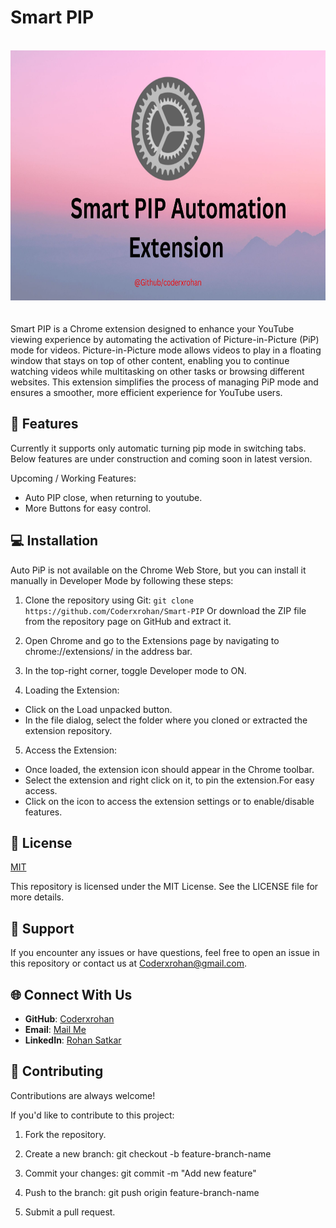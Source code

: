 
# Smart PIP
</br>
<div align="center">
    <img src="https://github.com/Coderxrohan/Smart-PIP/blob/main/banner.jpg" width="1000" height="400" alt="Project Logo">
</div>
</br>
</br>
Smart PIP is a Chrome extension designed to enhance your YouTube viewing experience by automating the activation of Picture-in-Picture (PiP) mode for videos. Picture-in-Picture mode allows videos to play in a floating window that stays on top of other content, enabling you to continue watching videos while multitasking on other tasks or browsing different websites. This extension simplifies the process of managing PiP mode and ensures a smoother, more efficient experience for YouTube users.


## 🚀 Features
Currently it supports only automatic turning pip mode in switching tabs. Below features are under construction and coming soon in latest version.

Upcoming / Working Features:
- Auto PIP close, when returning to youtube.
- More Buttons for easy control.

## 💻 Installation 
 
Auto PiP is not available on the Chrome Web Store, but you can install it manually in Developer Mode by following these steps:

1. Clone the repository using Git:
```git clone https://github.com/Coderxrohan/Smart-PIP``` Or download the ZIP file from the repository page on GitHub and extract it.

2. Open Chrome and go to the Extensions page by navigating to chrome://extensions/ in the address bar.

3. In the top-right corner, toggle Developer mode to ON.

4. Loading the Extension:

- Click on the Load unpacked button.
- In the file dialog, select the folder where you cloned or 
extracted the extension repository.

5. Access the Extension:

- Once loaded, the extension icon should appear in the Chrome toolbar.
- Select the extension and right click on it, to pin the extension.For easy access.
- Click on the icon to access the extension settings or to enable/disable features.
## 📄 License

[MIT](https://choosealicense.com/licenses/mit/)

This repository is licensed under the MIT License. See the LICENSE file for more details.
## 💪 Support


If you encounter any issues or have questions, feel free to open an issue in this repository or contact us at Coderxrohan@gmail.com.

## 🌐 Connect With Us

- **GitHub**: [Coderxrohan](https://github.com/YourUsername)
- **Email**: [Mail Me](coderxrohan@gmail.com)
- **LinkedIn**: [Rohan Satkar](https://www.linkedin.com/in/rohansatkar)

## 🤝 Contributing

Contributions are always welcome!


If you'd like to contribute to this project:

1. Fork the repository.

2. Create a new branch: git checkout -b feature-branch-name

3. Commit your changes: git commit -m "Add new feature"

4. Push to the branch: git push origin feature-branch-name

5. Submit a pull request.

